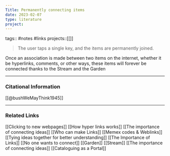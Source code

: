 ```yaml
---
Title: Permanently connecting items
date: 2023-02-07
type: literature
project:
---
```

tags:: #notes #links
projects::[[]]

> The user taps a single key, and the items are permanently joined.

Once an association is made between two items on the internet, whether it be hyperlinks, comments, or other ways, these items will forever be connected thanks to the Stream and the Garden

---
### Citational Information

[[@bushWeMayThink1945]]

---

### Related Links

[[Clicking to new webpages]]
[[How hyper links works]]
[[The importance of connecting ideas]]
[[Who can make Links]]
[[Memex codes & Weblinks]]
[[Tying ideas together for better understanding]]
[[The Importance of Links]]
[[No one wants to connect]]
[[Garden]]
[[Stream]]
[[The importance of connecting ideas]]
[[Cataloguing as a Portal]]
